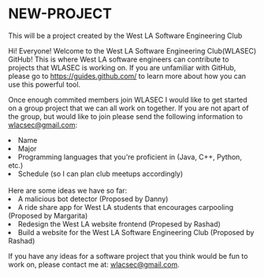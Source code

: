 # NEW-PROJECT
This will be a project created by the West LA Software Engineering Club

Hi! Everyone! Welcome to the  West LA Software Engineering Club(WLASEC) GitHub! This is where West LA software engineers can contribute to projects that WLASEC is working on. If you are unfamiliar with GitHub, please go to https://guides.github.com/ to learn more about how you can use this powerful tool. 

Once enough commited members join WLASEC I would like to get started on a group project that we can all work on together. If you are not apart of the group, but would like to join please send the following information to wlacsec@gmail.com:
<li>Name</li>
<li>Major</li>
<li>Programming languages that you're proficient in (Java, C++, Python, etc.)</li>
<li>Schedule (so I can plan club meetups accordingly)</li>
<br>
Here are some ideas we have so far:

<li>A malicious bot detector (Proposed by Danny)</li>
<li>A ride share app for West LA students that encourages carpooling (Proposed by Margarita)</li>
<li>Redesign the West LA website frontend (Propesed by Rashad) </li>
<li>Build a website for the West LA Software Engineering Club (Proposed by Rashad)</li>

If you have any ideas for a software project that you think would be fun to work on, please contact me at: wlacsec@gmail.com.
